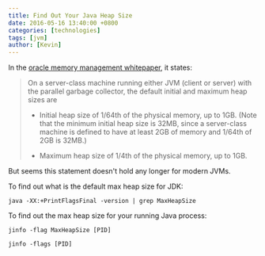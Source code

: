 ```yaml
---
title: Find Out Your Java Heap Size
date: 2016-05-16 13:40:00 +0800
categories: [technologies]
tags: [jvm]
author: [Kevin]
---
```


In the [oracle memory management whitepaper](http://www.oracle.com/technetwork/java/javase/memorymanagement-whitepaper-150215.pdf), it states:

> On a server-class machine running either JVM (client or server) with the parallel garbage collector, the default
> initial and maximum heap sizes are
>
> * Initial heap size of 1/64th of the physical memory, up to 1GB. (Note that the minimum initial heap size
> is 32MB, since a server-class machine is defined to have at least 2GB of memory and 1/64th of 2GB is
> 32MB.)
>
> * Maximum heap size of 1/4th of the physical memory, up to 1GB.

But seems this statement doesn't hold any longer for modern JVMs.

To find out what is the default max heap size for JDK:

	java -XX:+PrintFlagsFinal -version | grep MaxHeapSize
	
To find out the max heap size for your running Java process:

	jinfo -flag MaxHeapSize [PID]
	
	jinfo -flags [PID]